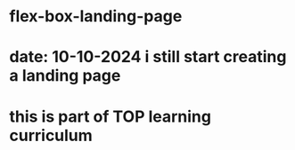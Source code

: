 # flex-box-landing-page
# date: 10-10-2024 i still start creating a landing page
# this is part of TOP learning curriculum
